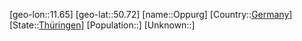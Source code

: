 ﻿---
location: [50.72,11.65]
type: City
tags:
- geo/City


SpocWebEntityId: 33121
isDeleted: false
confidential: public

---
[geo-lon::11.65]
[geo-lat::50.72]
[name::Oppurg]
[Country::[Germany](geo/Continent/Europe/Germany.md)]
[State::[Thüringen](geo/Continent/Europe/Germany/Th%C3%BCringen.md)]
[Population::]
[Unknown::]

